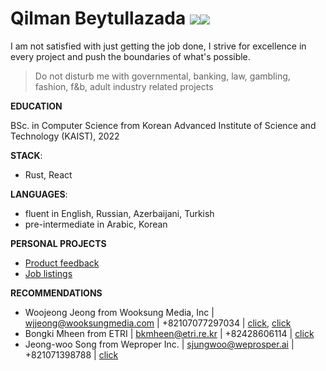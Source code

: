 # Qilman Beytullazada [![](https://img.shields.io/badge/-LinkedIn-0A66C2?style=flat-square&logo=LinkedIn&logoColor=ffffff)](https://www.linkedin.com/in/gylmanbm/)<a href = "mailto:gylmanbm@gmail.com"><img src="https://img.shields.io/badge/-Gmail-EA4335?style=flat-square&logo=Gmail&logoColor=ffffff"/></a>

I am not satisfied with just getting the job done, I strive for excellence in every project and push the boundaries of what's possible.

> Do not disturb me with governmental, banking, law, gambling, fashion, f&b, adult industry related projects

**EDUCATION**

BSc. in Computer Science from Korean Advanced Institute of Science and Technology (KAIST), 2022

**STACK**:

- Rust, React

**LANGUAGES**:

- fluent in English, Russian, Azerbaijani, Turkish
- pre-intermediate in Arabic, Korean

**PERSONAL PROJECTS**

- [Product feedback](https://gylman-product-feedback.netlify.app/)
- [Job listings](https://app.netlify.com/sites/gylman-job-listings/overview)

**RECOMMENDATIONS**

- Woojeong Jeong from Wooksung Media, Inc | wjjeong@wooksungmedia.com | +82107077297034 | [click](https://drive.google.com/file/d/1QLb96-kXBJjXHTaMb8jngsnbMUnh_Brq/view), [click](https://drive.google.com/file/d/1HHiuEa8lD_fwjqeVRAM0pK5DQH849Iqv/view)
- Bongki Mheen from ETRI | bkmheen@etri.re.kr | +82428606114 | [click](https://drive.google.com/file/d/15MhbkteuzFfwTCMwTH4reMTcriB7nhgL/view)
- Jeong-woo Song from Weproper Inc. | sjungwoo@weprosper.ai | +821071398788 | [click](https://drive.google.com/file/d/1J2bNpVNcZHqOK-wJZUtlKqDq1UYpEsHP/view?usp=sharing)
